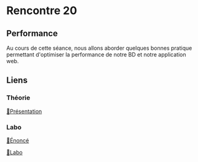 # Rencontre 20

## Performance

Au cours de cette séance, nous allons aborder quelques bonnes pratique permettant d'optimiser la performance de notre BD et notre application web. 

## Liens

### Théorie

[🔗Présentation](@site/static/powerpoint/420_4D5_R20_Performance.pdf)

### Labo

[🔗Énoncé](@site/static/exos/420_4D5_R20_Labo.docx)

[🔗Labo](@site/static/exos/420_4D5_R20_Labo.zip)



